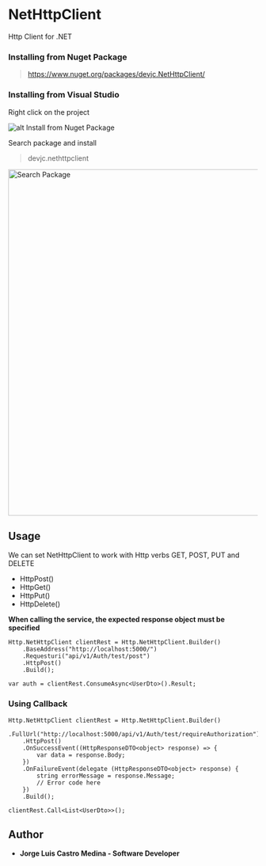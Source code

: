 # NetHttpClient
Http Client for .NET

### Installing from Nuget Package
> https://www.nuget.org/packages/devjc.NetHttpClient/


### Installing from Visual Studio
Right click on the project

![alt Install from Nuget Package](https://image.prntscr.com/image/h_GMYR4MRMuFWV4MqQ__lQ.png  "Install from Nuget Package")


Search package and install
> devjc.nethttpclient
<img src="https://image.prntscr.com/image/DoGHcnpZRgKFPH0gwmRj3w.png" width="700" alt="Search Package">



## Usage
We can set NetHttpClient to work with Http verbs GET, POST, PUT and DELETE

* HttpPost()
* HttpGet()
* HttpPut()
* HttpDelete()

**When calling the service, the expected response object must be specified**

```
Http.NetHttpClient clientRest = Http.NetHttpClient.Builder()
    .BaseAddress("http://localhost:5000/")
    .Requesturi("api/v1/Auth/test/post")
    .HttpPost()
    .Build();

var auth = clientRest.ConsumeAsync<UserDto>().Result;
```

### Using Callback

```
Http.NetHttpClient clientRest = Http.NetHttpClient.Builder()
    .FullUrl("http://localhost:5000/api/v1/Auth/test/requireAuthorization")
    .HttpPost()
    .OnSuccessEvent((HttpResponseDTO<object> response) => {
        var data = response.Body;
    })
    .OnFailureEvent(delegate (HttpResponseDTO<object> response) {
        string errorMessage = response.Message;
        // Error code here
    })
    .Build();

clientRest.Call<List<UserDto>>();
```


## Author
* **Jorge Luis Castro Medina - Software Developer**
